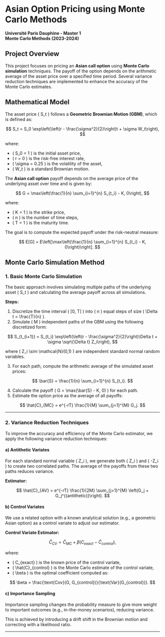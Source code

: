 # Asian Option Pricing using Monte Carlo Methods

**Université Paris Dauphine - Master 1  
Monte Carlo Methods (2023-2024)**

## Project Overview

This project focuses on pricing an **Asian call option** using **Monte Carlo simulation** techniques. The payoff of the option depends on the arithmetic average of the asset price over a specified time period. Several variance reduction techniques are implemented to enhance the accuracy of the Monte Carlo estimates.

## Mathematical Model

The asset price \( S_t \) follows a **Geometric Brownian Motion (GBM)**, which is defined as:

$$
S_t = S_0 \exp\left(\left(r - \frac{\sigma^2}{2}\right)t + \sigma W_t\right),
$$

where:
- \( S_0 = 1 \) is the initial asset price,
- \( r = 0 \) is the risk-free interest rate,
- \( \sigma = 0.25 \) is the volatility of the asset,
- \( W_t \) is a standard Brownian motion.

The **Asian call option** payoff depends on the average price of the underlying asset over time and is given by:

$$
G = \max\left(\frac{1}{n} \sum_{i=1}^{n} S_{t_i} - K, 0\right),
$$

where:
- \( K = 1 \) is the strike price,
- \( n \) is the number of time steps,
- \( T = 1 \) is the maturity time.

The goal is to compute the expected payoff under the risk-neutral measure:

$$
E[G] = E\left[\max\left(\frac{1}{n} \sum_{i=1}^{n} S_{t_i} - K, 0\right)\right].
$$

## Monte Carlo Simulation Method

### 1. Basic Monte Carlo Simulation

The basic approach involves simulating multiple paths of the underlying asset \( S_t \) and calculating the average payoff across all simulations.

**Steps:**
1. Discretize the time interval \( [0, T] \) into \( n \) equal steps of size \( \Delta t = \frac{T}{n} \).
2. Simulate \( M \) independent paths of the GBM using the following discretized form:

$$
S_{t_{i+1}} = S_{t_i} \exp\left(\left(r - \frac{\sigma^2}{2}\right)\Delta t + \sigma \sqrt{\Delta t} Z_i\right),
$$

where \( Z_i \sim \mathcal{N}(0,1) \) are independent standard normal random variables.

3. For each path, compute the arithmetic average of the simulated asset prices:

$$
\bar{S} = \frac{1}{n} \sum_{i=1}^{n} S_{t_i}.
$$

4. Calculate the payoff \( G = \max(\bar{S} - K, 0) \) for each path.
5. Estimate the option price as the average of all payoffs:

$$
\hat{C}_{MC} = e^{-rT} \frac{1}{M} \sum_{j=1}^{M} G_j.
$$

---

### 2. Variance Reduction Techniques

To improve the accuracy and efficiency of the Monte Carlo estimator, we apply the following variance reduction techniques:

#### a) Antithetic Variates

For each standard normal variable \( Z_i \), we generate both \( Z_i \) and \( -Z_i \) to create two correlated paths. The average of the payoffs from these two paths reduces variance.

**Estimator:**

$$
\hat{C}_{AV} = e^{-rT} \frac{1}{2M} \sum_{j=1}^{M} \left(G_j + G_j^{(antithetic)}\right).
$$

#### b) Control Variates

We use a related option with a known analytical solution (e.g., a geometric Asian option) as a control variate to adjust our estimator.

**Control Variate Estimator:**

$$
\hat{C}_{CV} = \hat{C}_{MC} + \beta \left(C_{exact} - \hat{C}_{control}\right),
$$

where:
- \( C_{exact} \) is the known price of the control variate,
- \( \hat{C}_{control} \) is the Monte Carlo estimate of the control variate,
- \( \beta \) is the optimal coefficient computed as:

$$
\beta = \frac{\text{Cov}(G, G_{control})}{\text{Var}(G_{control})}.
$$

#### c) Importance Sampling

Importance sampling changes the probability measure to give more weight to important outcomes (e.g., in-the-money scenarios), reducing variance.

This is achieved by introducing a drift shift in the Brownian motion and correcting with a likelihood ratio.

---
